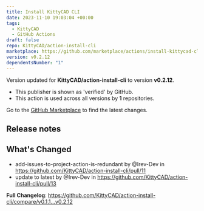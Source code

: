 ```yaml
---
title: Install KittyCAD CLI
date: 2023-11-10 19:03:04 +00:00
tags:
  - KittyCAD
  - GitHub Actions
draft: false
repo: KittyCAD/action-install-cli
marketplace: https://github.com/marketplace/actions/install-kittycad-cli
version: v0.2.12
dependentsNumber: "1"
---
```



Version updated for **KittyCAD/action-install-cli** to version **v0.2.12**.
- This publisher is shown as 'verified' by GitHub.
- This action is used across all versions by **1** repositories.

Go to the [GitHub Marketplace](https://github.com/marketplace/actions/install-kittycad-cli) to find the latest changes.

## Release notes

## What's Changed
* add-issues-to-project-action-is-redundant by @Irev-Dev in https://github.com/KittyCAD/action-install-cli/pull/11
* update to latest by @Irev-Dev in https://github.com/KittyCAD/action-install-cli/pull/13


**Full Changelog**: https://github.com/KittyCAD/action-install-cli/compare/v0.1.1...v0.2.12
